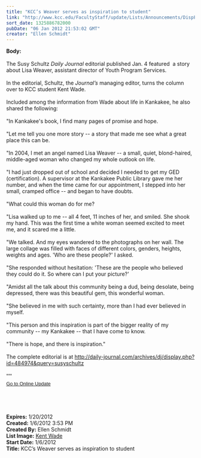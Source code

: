 ```yaml
---
title: "KCC’s Weaver serves as inspiration to student"
link: "http://www.kcc.edu/FacultyStaff/update/Lists/Announcements/DispForm.aspx?ID=569"
sort_date: 1325886782000
pubDate: "06 Jan 2012 21:53:02 GMT"
creator: "Ellen Schmidt"
---
```


<div><b>Body:</b> <div class="ExternalClass2B171028D0D04FD4BA154DB454C62088">
<div> </div>
<div>The Susy Schultz <em>Daily Journal </em>editorial published Jan. 4 featured  a story about Lisa Weaver, assistant director of Youth Program Services.</div>
<div><br />In the editorial, Schultz, the <em>Journal’s</em> managing editor, turns the column over to KCC student Kent Wade.</div>
<div><br />Included among the information from Wade about life in Kankakee, he also shared the following:</div>
<div> </div>
<div>&quot;In Kankakee's book, I find many pages of promise and hope.</div>
<div><br />&quot;Let me tell you one more story -- a story that made me see what a great place this can be. </div>
<div><br />&quot;In 2004, I met an angel named Lisa Weaver -- a small, quiet, blond-haired, middle-aged woman who changed my whole outlook on life. </div>
<div><br />&quot;I had just dropped out of school and decided I needed to get my GED (certification). A supervisor at the Kankakee Public Library gave me her number, and when the time came for our appointment, I stepped into her small, cramped office -- and began to have doubts. </div>
<div><br />&quot;What could this woman do for me? </div>
<div><br />&quot;Lisa walked up to me -- all 4 feet, 11 inches of her, and smiled. She shook my hand. This was the first time a white woman seemed excited to meet me, and it scared me a little. </div>
<div> </div>
<div>&quot;We talked. And my eyes wandered to the photographs on her wall. The large collage was filled with faces of different colors, genders, heights, weights and ages. 'Who are these people?' I asked. </div>
<div><br />&quot;She responded without hesitation: 'These are the people who believed they could do it. So where can I put your picture?' </div>
<div><br />&quot;Amidst all the talk about this community being a dud, being desolate, being depressed, there was this beautiful gem, this wonderful woman. </div>
<div><br />&quot;She believed in me with such certainty, more than I had ever believed in myself. </div>
<div><br />&quot;This person and this inspiration is part of the bigger reality of my community -- my Kankakee -- that I have come to know. </div>
<div><br />&quot;There is hope, and there is inspiration.&quot;</div>
<div> </div>
<div>The complete editorial is at <a href="http://daily-journal.com/archives/dj/display.php?id=484974&amp;query=susyschultz">http://daily-journal.com/archives/dj/display.php?id=484974&amp;query=susyschultz</a>  <br /></div>
<div>
<div> </div>
<div>
<p style="margin:0in 0in 5.2pt" class="MsoNormal"><span style="font-family:'Arial', 'sans-serif';color:#333333"><font size="2" face="">***</font></span></p>
<p style="margin:0in 0in 5.2pt" class="MsoNormal"><font size="2" face="Arial"><a href="/FacultyStaff/update/Pages/dailyupdate.aspx">Go to Online Update</a></font></p>
<p style="margin:0in 0in 5.2pt" class="MsoNormal"><font size="2" face="Arial"></font> </p>
<p style="margin:0in 0in 5.2pt" class="MsoNormal"> </p><br /></div></div></div></div>
<div><b>Expires:</b> 1/20/2012</div>
<div><b>Created:</b> 1/6/2012 3:53 PM</div>
<div><b>Created By:</b> Ellen Schmidt</div>
<div><b>List Image:</b> <a href="http://www.kcc.edu/PublishingImages/kentwade-web.jpg">Kent Wade</a></div>
<div><b>Start Date:</b> 1/6/2012</div>
<div><b>Title:</b> KCC’s Weaver serves as inspiration to student</div>
